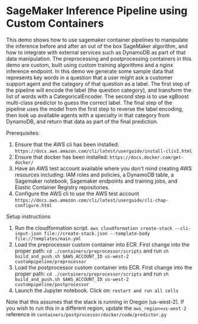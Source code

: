 # SageMaker Inference Pipeline using Custom Containers

This demo shows how to use sagemaker container pipelines to manipulate the inference before and after an out of the box SageMaker algorithm, and how to integrate with external services such as DynamoDB as part of that data manipulation. The preprocessing and postprocessing containers in this demo are custom, built using custom training algorithms and a nginx inference endpoint. In this demo we generate some sample data that represents key words in a question that a user might ask a customer support agent and the category of that question as a label. The first step of the pipeline will encode the label (the question category), and transform the list of words with a CategoricalEncoder. The second step is to use xgBoost multi-class predictor to guess the correct label. The final step of the pipeline uses the model from the first step to reverse the label encoding, then look up available agents with a specialty in that category from DynamoDB, and return that data as part of the final prediction.

Prerequisites:

 1. Ensure that the AWS cli has been installed: `https://docs.aws.amazon.com/cli/latest/userguide/install-cliv2.html`
 2. Ensure that docker has been installed: `https://docs.docker.com/get-docker/`
 3. Have an AWS test account available where you don't mind creating AWS resources including: IAM roles and policies, a DynamoDB table, a Sagemaker notebook, Sagemaker endpoints and training jobs, and Elastic Container Registry repositories.
 4. Configure the AWS cli to use the AWS test account `https://docs.aws.amazon.com/cli/latest/userguide/cli-chap-configure.html`

Setup instructions

 1. Run the cloudformation script. `aws cloudformation create-stack --cli-input-json file://create-stack.json --template-body file://templates/main.yml`
 2. Load the preprocessor custom container into ECR. First change into the proper path: `cd ./containers/preprocessor/scripts` and run `sh build_and_push.sh $AWS_ACCOUNT_ID us-west-2 custompipeline/preprocessor`
 3. Load the postprocessor custom container into ECR. First change into the proper path: `cd ./containers/preprocessor/scripts` and run `sh build_and_push.sh $AWS_ACCOUNT_ID us-west-2 custompipeline/postprocessor`
 4. Launch the Jupyter notebook. Click on: `restart and run all cells`

Note that this assumes that the stack is running in Oregon (us-west-2). If you wish to run this in a different region, update the `aws_region=us-west-2` reference in `containers/postprocessor/docker/code/predictor.py`
